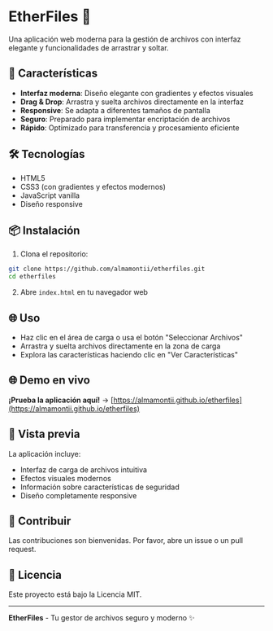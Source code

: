 # EtherFiles 📁

Una aplicación web moderna para la gestión de archivos con interfaz elegante y funcionalidades de arrastrar y soltar.

## 🚀 Características

- **Interfaz moderna**: Diseño elegante con gradientes y efectos visuales
- **Drag & Drop**: Arrastra y suelta archivos directamente en la interfaz
- **Responsive**: Se adapta a diferentes tamaños de pantalla
- **Seguro**: Preparado para implementar encriptación de archivos
- **Rápido**: Optimizado para transferencia y procesamiento eficiente

## 🛠️ Tecnologías

- HTML5
- CSS3 (con gradientes y efectos modernos)
- JavaScript vanilla
- Diseño responsive

## 📦 Instalación

1. Clona el repositorio:
```bash
git clone https://github.com/almamontii/etherfiles.git
cd etherfiles
```

2. Abre `index.html` en tu navegador web

## 🌐 Uso

- Haz clic en el área de carga o usa el botón "Seleccionar Archivos"
- Arrastra y suelta archivos directamente en la zona de carga
- Explora las características haciendo clic en "Ver Características"

## 🌐 Demo en vivo

**¡Prueba la aplicación aquí!** → [https://almamontii.github.io/etherfiles](https://almamontii.github.io/etherfiles)

## 📱 Vista previa

La aplicación incluye:
- Interfaz de carga de archivos intuitiva
- Efectos visuales modernos
- Información sobre características de seguridad
- Diseño completamente responsive

## 🤝 Contribuir

Las contribuciones son bienvenidas. Por favor, abre un issue o un pull request.

## 📄 Licencia

Este proyecto está bajo la Licencia MIT.

---

**EtherFiles** - Tu gestor de archivos seguro y moderno ✨